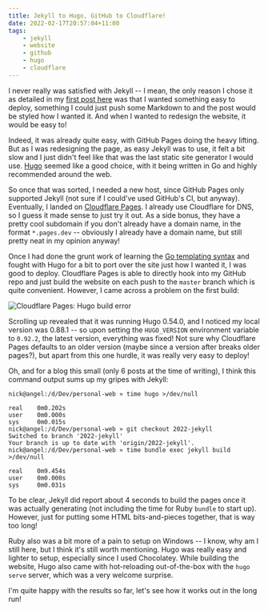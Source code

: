 ```yaml
---
title: Jekyll to Hugo, GitHub to Cloudflare!
date: 2022-02-17T20:57:04+11:00
tags:
    - jekyll
    - website
    - github
    - hugo
    - cloudflare
---
```


I never really was satisfied with Jekyll -- I mean, the only reason I chose it as detailed in my [first post here](/2021/04/07/first-post.html) was that I wanted something easy to deploy, something I could just push some Markdown to and the post would be styled how I wanted it. And when I wanted to redesign the website, it would be easy to!

Indeed, it was already quite easy, with GitHub Pages doing the heavy lifting. But as I was redesigning the page, as easy Jekyll was to use, it felt a bit slow and I just didn't feel like that was the last static site generator I would use. [Hugo](https://gohugo.io/) seemed like a good choice, with it being written in Go and highly recommended around the web.

So once that was sorted, I needed a new host, since GitHub Pages only supported Jekyll (not sure if I could've used GitHub's CI, but anyway). Eventually, I landed on [Cloudflare Pages](https://pages.cloudflare.com/). I already use Cloudflare for DNS, so I guess it made sense to just try it out. As a side bonus, they have a pretty cool subdomain if you don't already have a domain name, in the format `*.pages.dev` -- obviously I already have a domain name, but still pretty neat in my opinion anyway!

Once I had done the grunt work of learning the [Go templating syntax](https://gohugo.io/templates/) and fought with Hugo for a bit to port over the site just how I wanted it, I was good to deploy. Cloudflare Pages is able to directly hook into my GitHub repo and just build the website on each push to the `master` branch which is quite convenient. However, I came across a problem on the first build:

![Cloudflare Pages: Hugo build error](/static/post-img/202202-cferror.jpg)

Scrolling up revealed that it was running Hugo 0.54.0, and I noticed my local version was 0.88.1 -- so upon setting the `HUGO_VERSION` environment variable to `0.92.2`, the latest version, everything was fixed! Not sure why Cloudflare Pages defaults to an older version (maybe since a version after breaks older pages?), but apart from this one hurdle, it was really very easy to deploy!

Oh, and for a blog this small (only 6 posts at the time of writing), I think this command output sums up my gripes with Jekyll:

```
nick@angel:/d/Dev/personal-web » time hugo >/dev/null

real    0m0.202s
user    0m0.000s
sys     0m0.015s
nick@angel:/d/Dev/personal-web » git checkout 2022-jekyll
Switched to branch '2022-jekyll'
Your branch is up to date with 'origin/2022-jekyll'.
nick@angel:/d/Dev/personal-web » time bundle exec jekyll build >/dev/null

real    0m9.454s
user    0m0.000s
sys     0m0.031s
```

To be clear, Jekyll did report about 4 seconds to build the pages once it was actually generating (not including the time for Ruby `bundle` to start up). However, just for putting some HTML bits-and-pieces together, that is way too long!

Ruby also was a bit more of a pain to setup on Windows -- I know, why am I still here, but I think it's still worth mentioning. Hugo was really easy and lighter to setup, especially since I used Chocolatey. While building the website, Hugo also came with hot-reloading out-of-the-box with the `hugo serve` server, which was a very welcome surprise.

I'm quite happy with the results so far, let's see how it works out in the long run!